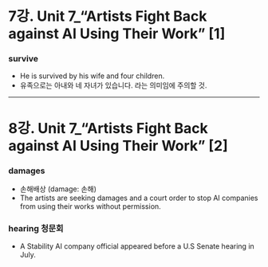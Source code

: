 # 7강. Unit 7_“Artists Fight Back against AI Using Their Work” [1]

### survive
* He is survived by his wife and four children. 
* 유족으로는 아내와 네 자녀가 있습니다. 라는 의미임에 주의할 것.

---
# 8강. Unit 7_“Artists Fight Back against AI Using Their Work” [2]

### damages
* 손해배상 (damage: 손해)
* The artists are seeking damages and a court order to stop AI companies from using their works without permission.

### hearing 청문회
* A Stability AI company official appeared before a U.S Senate hearing in July.